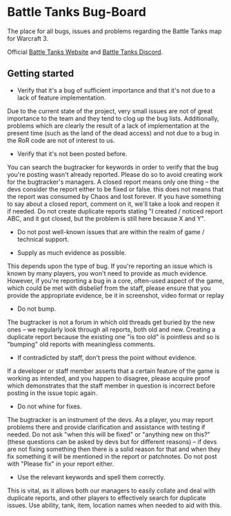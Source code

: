 # Battle Tanks Bug-Board

The place for all bugs, issues and problems regarding the Battle Tanks map for Warcraft 3.

Official [Battle Tanks Website](https://btanks.net/) and [Battle Tanks Discord](https://discord.gg/FbbGbHj).



## Getting started


- Verify that it's a bug of sufficient importance and that it's not due to a lack of feature implementation.

Due to the current state of the project, very small issues are not of great importance to the team and they tend to clog up the bug lists. Additionally, problems which are clearly the result of a lack of implementation at the present time (such as the land of the dead access) and not due to a bug in the RoR code are not of interest to us.

- Verify that it's not been posted before.

You can search the bugtracker for keywords in order to verify that the bug you're posting wasn't already reported. Please do so to avoid creating work for the bugtracker's managers. A closed report means only one thing – the devs consider the report either to be fixed or false. this does not means that the report was consumed by Chaos and lost forever. If you have something to say about a closed report, comment on it, we'll take a look and reopen it if needed. Do not create duplicate reports stating "I created / noticed report ABC, and it got closed, but the problem is still here because X and Y".

- Do not post well-known issues that are within the realm of game / technical support.

- Supply as much evidence as possible.

This depends upon the type of bug. If you're reporting an issue which is known by many players, you won't need to provide as much evidence. However, if you're reporting a bug in a core, often-used aspect of the game, which could be met with disbelief from the staff, please ensure that you provide the appropriate evidence, be it in screenshot, video format or replay

- Do not bump.

The bugtracker is not a forum in which old threads get buried by the new ones – we regularly look through all reports, both old and new. Creating a duplicate report because the existing one "is too old" is pointless and so is "bumping" old reports with meaningless comments.

- If contradicted by staff, don't press the point without evidence.

If a developer or staff member asserts that a certain feature of the game is working as intended, and you happen to disagree, please acquire proof which demonstrates that the staff member in question is incorrect before posting in the issue topic again.
- Do not whine for fixes.

The bugtracker is an instrument of the devs. As a player, you may report problems there and provide clarification and assistance with testing if needed. Do not ask "when this will be fixed" or "anything new on this?" (these questions can be asked by devs but for different reasons) – if devs are not fixing something then there is a solid reason for that and when they fix something it will be mentioned in the report or patchnotes. Do not post with "Please fix" in your report either.

- Use the relevant keywords and spell them correctly.

This is vital, as it allows both our managers to easily collate and deal with duplicate reports, and other players to effectively search for duplicate issues. Use ability, tank, item, location names when needed to aid with this.

